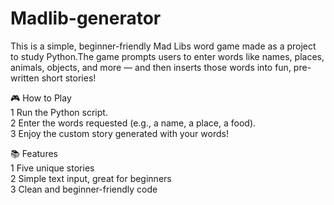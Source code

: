 # Madlib-generator
This is a simple, beginner-friendly Mad Libs word game made as a project to study Python.The game prompts users to enter words like names, places, animals, objects, and more — and then inserts those words into fun, pre-written short stories!

🎮 How to Play  
1 Run the Python script.  
2 Enter the words requested (e.g., a name, a place, a food).  
3 Enjoy the custom story generated with your words!

📚 Features  
1 Five unique stories  
2 Simple text input, great for beginners  
3 Clean and beginner-friendly code

